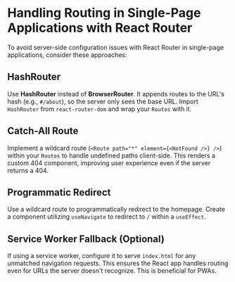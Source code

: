 ﻿# Handling Routing in Single-Page Applications with React Router

To avoid server-side configuration issues with React Router in single-page applications, consider these approaches:

## HashRouter

Use **HashRouter** instead of **BrowserRouter**. It appends routes to the URL's hash (e.g., `#/about`), so the server only sees the base URL. Import `HashRouter` from `react-router-dom` and wrap your `Routes` with it.

## Catch-All Route

Implement a wildcard route (`<Route path="*" element={<NotFound />} />`) within your `Routes` to handle undefined paths client-side. This renders a custom 404 component, improving user experience even if the server returns a 404.

## Programmatic Redirect

Use a wildcard route to programmatically redirect to the homepage. Create a component utilizing `useNavigate` to redirect to `/` within a `useEffect`.

## Service Worker Fallback (Optional)

If using a service worker, configure it to serve `index.html` for any unmatched navigation requests. This ensures the React app handles routing even for URLs the server doesn't recognize. This is beneficial for PWAs.
